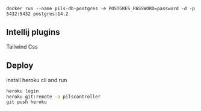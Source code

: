 ``docker run --name pils-db-postgres -e POSTGRES_PASSWORD=password -d -p 5432:5432 postgres:14.2``

## Intellij plugins
Tailwind Css

## Deploy 
install heroku cli and run
````bash
heroku login
heroku git:remote -a pilscontroller
git push heroku
````
